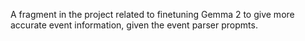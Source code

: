 A fragment in the project related to finetuning Gemma 2 to give more accurate event information, given the event parser propmts.